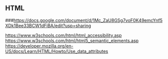 ## HTML

###https://docs.google.com/document/d/1Mc_ZaU8GSg7voF0K49emcYnf5XDk1Bee33BCW1dFiBA/edit?usp=sharing

https://www.w3schools.com/html/html_accessibility.asp
https://www.w3schools.com/html/html5_semantic_elements.asp
https://developer.mozilla.org/en-US/docs/Learn/HTML/Howto/Use_data_attributes
